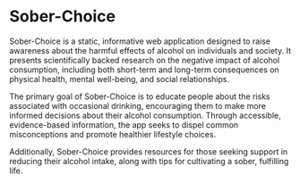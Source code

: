 # Sober-Choice
Sober-Choice is a static, informative web application designed to raise awareness about the harmful effects of alcohol on individuals and society. It presents scientifically backed research on the negative impact of alcohol consumption, including both short-term and long-term consequences on physical health, mental well-being, and social relationships.

The primary goal of Sober-Choice is to educate people about the risks associated with occasional drinking, encouraging them to make more informed decisions about their alcohol consumption. Through accessible, evidence-based information, the app seeks to dispel common misconceptions and promote healthier lifestyle choices.

Additionally, Sober-Choice provides resources for those seeking support in reducing their alcohol intake, along with tips for cultivating a sober, fulfilling life.
